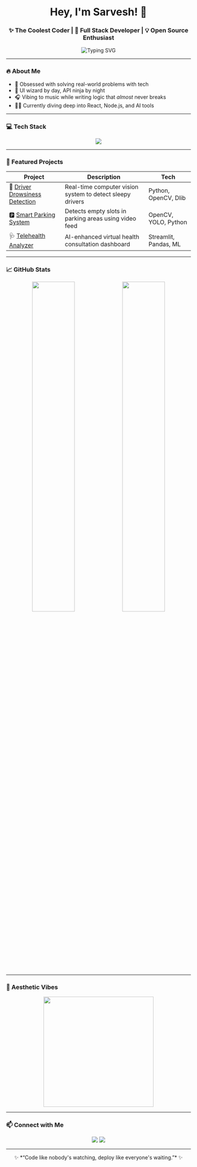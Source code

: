 <h1 align="center">Hey, I'm Sarvesh! 👋</h1>
<h3 align="center">✨ The Coolest Coder | 🚀 Full Stack Developer | 💡 Open Source Enthusiast</h3>

<p align="center">
  <img src="https://readme-typing-svg.demolab.com?font=Fira+Code&pause=1000&center=true&width=440&lines=Building+cool+stuff+with+code;Lover+of+clean+UI+%2B+chaotic+logic;Always+learning+something+new" alt="Typing SVG" />
</p>

---

### 🔥 About Me

- 🧠 Obsessed with solving real-world problems with tech  
- 🎨 UI wizard by day, API ninja by night  
- 🎧 Vibing to music while writing logic that *almost* never breaks  
- 🧑‍💻 Currently diving deep into React, Node.js, and AI tools

---

### 💻 Tech Stack

<p align="center">
  <img src="https://skillicons.dev/icons?i=html,css,js,ts,react,nextjs,nodejs,express,mongodb,python,cpp,figma,github,git,docker" />
</p>

---

### 🧩 Featured Projects

| Project | Description | Tech |
|--------|-------------|------|
| 🚗 [Driver Drowsiness Detection](https://github.com/sarveshprjs/driver-drowsiness-detection) | Real-time computer vision system to detect sleepy drivers | Python, OpenCV, Dlib |
| 🅿️ [Smart Parking System](https://github.com/sarveshprjs/parking-smart-spot-cv) | Detects empty slots in parking areas using video feed | OpenCV, YOLO, Python |
| 🩺 [Telehealth Analyzer](#) | AI-enhanced virtual health consultation dashboard | Streamlit, Pandas, ML |

---

### 📈 GitHub Stats

<p align="center">
  <img width="48%" src="https://github-readme-stats.vercel.app/api?username=sarveshprjs&show_icons=true&theme=tokyonight" />
  <img width="48%" src="https://github-readme-streak-stats.herokuapp.com/?user=sarveshprjs&theme=tokyonight" />
</p>

---

### 🎨 Aesthetic Vibes

<p align="center">
  <img src="https://media.giphy.com/media/qgQUggAC3Pfv687qPC/giphy.gif" width="300" />
</p>

---

### 📫 Connect with Me

<p align="center">
  <a href="[https://www.linkedin.com/in/your-link]"><img src="https://img.shields.io/badge/-LinkedIn-blue?style=flat&logo=linkedin" /></a>
  <a href="mailto:upasanisarvesh45@gmail.com"><img src="https://img.shields.io/badge/-Gmail-D14836?style=flat&logo=gmail&logoColor=white" /></a>
</p>

---

<p align="center">
  ✨ *“Code like nobody's watching, deploy like everyone's waiting.”* ✨  
</p>

